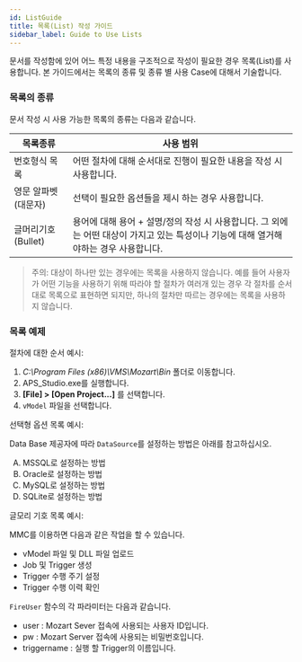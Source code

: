 ```yaml
---
id: ListGuide
title: 목록(List) 작성 가이드
sidebar_label: Guide to Use Lists
---
```


문서를 작성함에 있어 어느 특정 내용을 구조적으로 작성이 필요한 경우 목록(List)를 사용합니다. 본 가이드에서는 목록의 종류 및 종류 별 사용 Case에 대해서 기술합니다. 

### 목록의 종류 ###

문서 작성 시 사용 가능한 목록의 종류는 다음과 같습니다. 

목록종류 | 사용 범위 | 
|---|---|
| 번호형식 목록 | 어떤 절차에 대해 순서대로 진행이 필요한 내용을 작성 시 사용합니다. |
| 영문 알파벳 (대문자) | 선택이 필요한 옵션들을 제시 하는 경우 사용합니다. |
| 글머리기호 (Bullet) | 용어에 대해 용어 + 설명/정의 작성 시 사용합니다. 그 외에는 어떤 대상이 가지고 있는 특성이나 기능에 대해 열거해야하는 경우 사용합니다. 

> 주의: 대상이 하나만 있는 경우에는 목록을 사용하지 않습니다. 예를 들어 사용자가 어떤 기능을 사용하기 위해 따라야 할 절차가 여러개 있는 경우 각 절차를 순서대로 목록으로 표현하면 되지만, 하나의 절차만 따르는 경우에는 목록을 사용하지 않습니다. 

### 목록 예제 ### 

절차에 대한 순서 예시: 

1. _C:\Program Files (x86)\VMS\Mozart\Bin_ 폴더로 이동합니다. 
2. APS_Studio.exe를 실행합니다. 
3. **[File] > [Open Project...]** 를 선택합니다. 
4. `vModel` 파일을 선택합니다. 

선택형 옵션 목록 예시: 

Data Base 제공자에 따라 `DataSource`를 설정하는 방법은 아래를 참고하십시오. 

<ol type ="A">
<li>MSSQL로 설정하는 방법</li>   
<li>Oracle로 설정하는 방법</li>   
<li>MySQL로 설정하는 방법</li>   
<li>SQLite로 설정하는 방법</li>
</ol>

글모리 기호 목록 예시:

MMC를 이용하면 다음과 같은 작업을 할 수 있습니다. 

- vModel 파일 및 DLL 파일 업로드 
- Job 및 Trigger 생성 
- Trigger 수행 주기 설정 
- Trigger 수행 이력 확인 

`FireUser` 함수의 각 파라미터는 다음과 같습니다. 

- user : Mozart Sever 접속에 사용되는 사용자 ID입니다. 
- pw : Mozart Server 접속에 사용되는 비밀번호입니다. 
- triggername : 실행 할 Trigger의 이름입니다. 